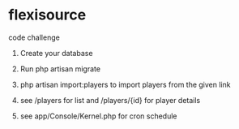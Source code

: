 # flexisource
code challenge

1. Create your database

2. Run php artisan migrate

3. php artisan import:players to import players from the given link

4. see /players for list and /players/{id} for player details

5. see app/Console/Kernel.php for cron schedule
